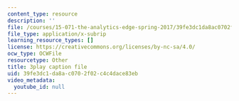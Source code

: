 ```yaml
---
content_type: resource
description: ''
file: /courses/15-071-the-analytics-edge-spring-2017/39fe3dc1da8ac0702f02c4c4dace83eb_iJvEgQkLjow.srt
file_type: application/x-subrip
learning_resource_types: []
license: https://creativecommons.org/licenses/by-nc-sa/4.0/
ocw_type: OCWFile
resourcetype: Other
title: 3play caption file
uid: 39fe3dc1-da8a-c070-2f02-c4c4dace83eb
video_metadata:
  youtube_id: null
---
```


